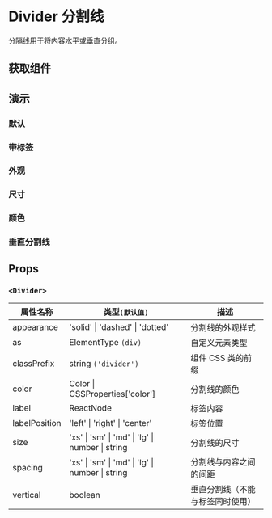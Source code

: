 # Divider 分割线

分隔线用于将内容水平或垂直分组。

## 获取组件

<!--{include:<import-guide>}-->

## 演示

### 默认

<!--{include:`basic.md`}-->

### 带标签

<!--{include:`with-label.md`}-->

### 外观

<!--{include:`appearance.md`}-->

### 尺寸

<!--{include:`size.md`}-->

### 颜色

<!--{include:`color.md`}-->

### 垂直分割线

<!--{include:`vertical.md`}-->

## Props

### `<Divider>`

| 属性名称      | 类型`(默认值)`                                   | 描述                             |
| ------------- | ------------------------------------------------ | -------------------------------- |
| appearance    | 'solid' \| 'dashed' \| 'dotted'                  | 分割线的外观样式                 |
| as            | ElementType `(div)`                              | 自定义元素类型                   |
| classPrefix   | string `('divider')`                             | 组件 CSS 类的前缀                |
| color         | Color \| CSSProperties['color']                  | 分割线的颜色                     |
| label         | ReactNode                                        | 标签内容                         |
| labelPosition | 'left' \| 'right' \| 'center'                    | 标签位置                         |
| size          | 'xs' \| 'sm' \| 'md' \| 'lg' \| number \| string | 分割线的尺寸                     |
| spacing       | 'xs' \| 'sm' \| 'md' \| 'lg' \| number \| string | 分割线与内容之间的间距           |
| vertical      | boolean                                          | 垂直分割线（不能与标签同时使用） |

<!--{include:(_common/types/color.md)}-->
